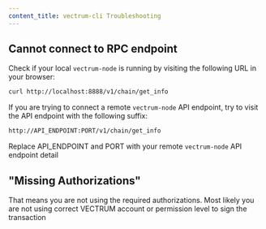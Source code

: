 ```yaml
---
content_title: vectrum-cli Troubleshooting
---
```


## Cannot connect to RPC endpoint

Check if your local `vectrum-node` is running by visiting the following URL in your browser:

```sh
curl http://localhost:8888/v1/chain/get_info
```

If you are trying to connect a remote `vectrum-node` API endpoint, try to visit the API endpoint with the following suffix:

```sh
http://API_ENDPOINT:PORT/v1/chain/get_info
```

Replace API_ENDPOINT and PORT with your remote `vectrum-node` API endpoint detail

## "Missing Authorizations"

That means you are not using the required authorizations. Most likely you are not using correct VECTRUM account or permission level to sign the transaction
